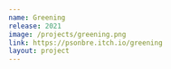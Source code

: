 ```yaml
---
name: Greening
release: 2021
image: /projects/greening.png
link: https://psonbre.itch.io/greening
layout: project
---
```

